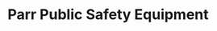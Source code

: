 ---
title: "Parr Public Safety Equipment"
url: /blue-ash/parr-public-safety-equipment/
shop: car repair
---
